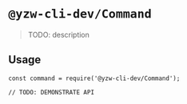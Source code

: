 # `@yzw-cli-dev/Command`

> TODO: description

## Usage

```
const command = require('@yzw-cli-dev/Command');

// TODO: DEMONSTRATE API
```
